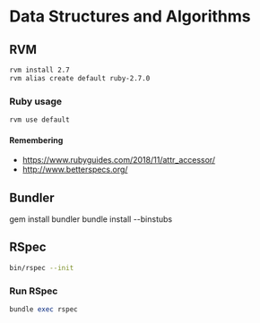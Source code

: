 # Data Structures and Algorithms

## RVM

```bash
rvm install 2.7
rvm alias create default ruby-2.7.0 
```

### Ruby usage

```bash
rvm use default
```

#### Remembering

+ https://www.rubyguides.com/2018/11/attr_accessor/
+ http://www.betterspecs.org/

## Bundler

gem install bundler
bundle install --binstubs         

## RSpec
```bash
bin/rspec --init
```


### Run RSpec

```ruby
bundle exec rspec
```

